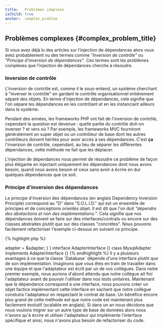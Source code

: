 ```yaml
---
title:   Problèmes complexe
isChild: true
anchor:  complex_problem
---
```


## Problèmes complexes {#complex_problem_title}

Si vous avez déjà lu des articles sur l'injection de dépendances alors vous avez probablement vu des termes comme 
*"Inversion de contrôle"* ou *"Principe d'inversion de dépendances"*. Ces termes sont les problèmes complexes que 
l'injection de dépendances cherche à résoudre.

### Inversion de contrôle

L'inversion de contrôle est, comme il le sous-entend, un système cherchant à "inverser le contrôle" en gardant le contrôle 
organisationnel entièrement séparé des objets. En terme d'injection de dépendances, cela signifie que l'on sépare les 
dépendances en les contrôlant et en les instanciant ailleurs dans le système.

Pendant des années, les frameworks PHP ont fait de l'inversion de contrôle, cependant la question est devenue : quelle 
partie du contrôle doit-on inverser ? et vers où ? Par exemple, les frameworks MVC fourniront généralement un super 
objet ou un contrôleur de base dont les autres contrôleurs doivent hérités pour avoir accès à ses dépendances. C'est 
**ça** l'inversion de contrôle, cependant, au lieu de séparer les différentes dépendances, cette méthode ne fait que les 
déplacer.

L'injection de dépendances nous permet de résoudre ce problème de façon plus élégante en injectant uniquement les dépendances 
dont nous avons besoin, quand nous avons besoin et ceux sans avoir à écrire en dur quelques dépendances que ce soit.

### Principe d'inversion des dépendances

Le principe d'inversion des dépendances (en anglais Dependency Inversion Principle) correspond au "D" dans "S.O.L.I.D." 
qui est un ensemble de principes et de conceptions orientés objet. Il est dit que l'on doit *"dépendre des abstactions et 
non des implémentations."*. Cela signifie que nos dépendances doivent se faire sur des interfaces/contrats ou encore sur 
des classes abstraites plutôt que sur des classes "concrètes". Nous pouvons facilement refactoriser l'exemple ci-dessus 
en suivant ce principe.

{% highlight php %}
<?php
namespace Database;

class Database
{
    protected $adapter;

    public function __construct(AdapterInterface $adapter)
    {
        $this->adapter = $adapter;
    }
}

interface AdapterInterface {}

class MysqlAdapter implements AdapterInterface {}
{% endhighlight %}

Il y a plusieurs avantages à ce que la classe `Database` dépende d'une interface plutôt que de son implémentation.

Imaginons que vous êtes en train de travailler dans une équipe et que l'adaptateur est écrit par un de vos collègues. 
Dans notre premier exemple, nous aurions d'abord attendu que notre collègue ait fini l'adaptateur avant de pouvoir 
l'utiliser dans nos tests unitaires. Maintenant que la dépendance correspond à une interface, nous pouvons créer un 
objet factice implémentant cette interface en sachant que notre collègue constuira l'adaptateur en respectant le contrat 
de base.

Un bénéfice encore plus grand de cette méthode est que notre code est maintenant plus facilement évolutif (scalable en anglais). 
Si dans un an nous décidons que nous voulons migrer sur un autre type de base de données alors nous n'avons qu'à écrire et 
utiliser l'adaptateur qui implémente l'interface spécifique et ainsi, nous n'avons plus besoin de refactoriser du code.
